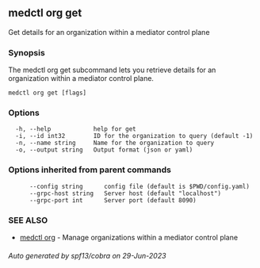 ## medctl org get

Get details for an organization within a mediator control plane

### Synopsis

The medctl org get subcommand lets you retrieve details for an organization within a
mediator control plane.

```
medctl org get [flags]
```

### Options

```
  -h, --help            help for get
  -i, --id int32        ID for the organization to query (default -1)
  -n, --name string     Name for the organization to query
  -o, --output string   Output format (json or yaml)
```

### Options inherited from parent commands

```
      --config string      config file (default is $PWD/config.yaml)
      --grpc-host string   Server host (default "localhost")
      --grpc-port int      Server port (default 8090)
```

### SEE ALSO

* [medctl org](medctl_org.md)	 - Manage organizations within a mediator control plane

###### Auto generated by spf13/cobra on 29-Jun-2023
